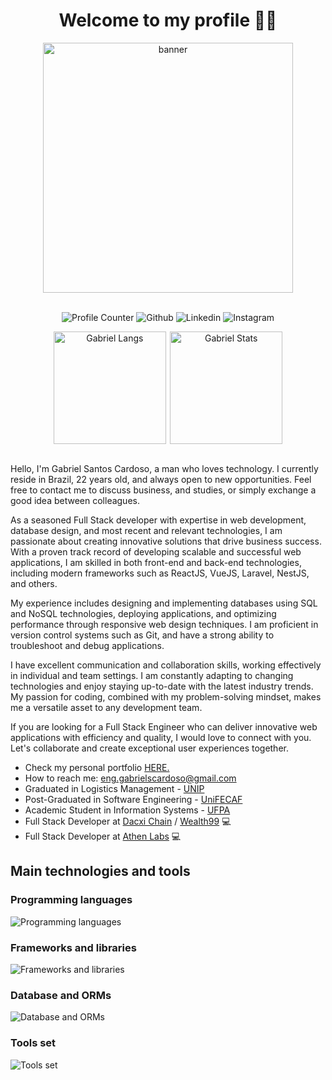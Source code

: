 <h1 align="center">Welcome to my profile 🙋‍♂️</h1>

<div align="center">
  <img src="https://raw.githubusercontent.com/MicaelliMedeiros/micaellimedeiros/master/image/computer-illustration.png" min-width="400px" max-width="400px" width="400px" align="center" alt="banner">

  <br />
  <br />

  <p align="center">
    <a href="#" style="text-decoration:none;underline:none;">
      <img 
        src="https://komarev.com/ghpvc/?username=eng-gabrielscardoso&color=blueviolet&style=for-the-badge"
        alt="Profile Counter"
        title="Profile Counter"
      >
    </a>
    <a 
      href="https://github.com/eng-gabrielscardoso"
      target="_blank"
      style="text-decoration:none;underline:none;"
    >
      <img 
        src="https://img.shields.io/badge/GitHub-100000?style=for-the-badge&logo=github&logoColor=white"
        alt="Github"
        title="Github"
      >
    </a>
    <a
      href="https://www.linkedin.com/in/eng-gabrielscardoso/"
      target="_blank"
      style="text-decoration:none;underline:none;"
    >
      <img
        src="https://img.shields.io/badge/LinkedIn-0077B5?style=for-the-badge&logo=linkedin&logoColor=white"
        alt="Linkedin"
        title="LinkedIn"
      >
    </a>
    <a
      href="https://www.instagram.com/eng.gabrielscardoso"
      target="_blank"
      style="text-decoration:none;underline:none;"
    >
      <img
        src="https://img.shields.io/badge/Instagram-E4405F?style=for-the-badge&logo=instagram&logoColor=white" 
        alt="Instagram"
        title="Instagram"
      >
    </a>
  </p>

  <div align="center" style="display:flex;gap:0.4rem;flex-wrap:wrap;justify-content:center;align-items:center">
    <img
      src="https://github-readme-stats.vercel.app/api/top-langs/?username=eng-gabrielscardoso&layout=compact&langs_count=8&theme=dracula"
      height="180em"
      title="Gabriel Langs"
    />
    <img
      src="https://github-readme-stats.vercel.app/api?username=eng-gabrielscardoso&show_icons=true&theme=dracula&include_all_commits=true&count_private=true"
      height="180em"
      title="Gabriel Stats"
    />
    <!-- <img src="https://github-readme-streak-stats.herokuapp.com?user=eng-gabrielscardoso&theme=dracula"> -->
  </div>

  <br />

  <div align="left">
    <p>
      Hello, I'm Gabriel Santos Cardoso, a man who loves technology. I currently reside in Brazil, 22 years old, and always open to new opportunities. Feel free to contact me to discuss business, and studies, or simply exchange a good idea between colleagues.
    </p>
    <p>
      As a seasoned Full Stack developer with expertise in web development, database design, and most recent and relevant technologies, I am passionate about creating innovative solutions that drive business success. With a proven track record of developing scalable and successful web applications, I am skilled in both front-end and back-end technologies, including modern frameworks such as ReactJS, VueJS, Laravel, NestJS, and others.
    </p>
    <p>
      My experience includes designing and implementing databases using SQL and NoSQL technologies, deploying applications, and optimizing performance through responsive web design techniques. I am proficient in version control systems such as Git, and have a strong ability to troubleshoot and debug applications.
    </p>
    <p>
      I have excellent communication and collaboration skills, working effectively in individual and team settings. I am constantly adapting to changing technologies and enjoy staying up-to-date with the latest industry trends. My passion for coding, combined with my problem-solving mindset, makes me a versatile asset to any development team.
    </p>
    <p>
      If you are looking for a Full Stack Engineer who can deliver innovative web applications with efficiency and quality, I would love to connect with you. Let's collaborate and create exceptional user experiences together.
    </p>
    <ul>
      <li>
        Check my personal portfolio <a href="https://eng-gabrielscardoso.github.io/" target="_blank">HERE.</a>
      </li>
      <li>
        How to reach me: <a href="mailto:eng-gabrielscardoso@gmail.com">eng.gabrielscardoso@gmail.com</a>
      </li>
      <li>
        Graduated in Logistics Management - <a href="https://inscricoes.unip.br/inscricao" target="_blank">UNIP</a>
      </li>
      <li>
        Post-Graduated in Software Engineering - <a href="https://www.unifecaf.com.br/" target="_blank">UniFECAF</a>
      </li>
      <li>
        Academic Student in Information Systems - <a href="https://www.ufpa.br/" target="_blank">UFPA</a>
      </li>
      <li>
        Full Stack Developer at <a href="https://www.dacxichain.com/" target="_blank">Dacxi Chain</a> / <a href="https://www.wealth99.com/" target="_blank">Wealth99</a> 💻
      </li>
      <li>
        Full Stack Developer at <a href="https://athenlabs.io/" target="_blank">Athen Labs</a> 💻
      </li>
    </ul>
  </div>
</div>

## Main technologies and tools

### Programming languages

<img src="https://skills.thijs.gg/icons?i=js,ts,php,java,python,r,go,elixir,solidity,bash" alt="Programming languages" />

### Frameworks and libraries

<img src="https://skills.thijs.gg/icons?i=react,next,vue,nuxt,nestjs,angular,adonis,laravel,spring,aws,gcp" alt="Frameworks and libraries" />

### Database and ORMs

<img src="https://skills.thijs.gg/icons?i=mysql,postgresql,mongodb,redis,sqlite,prisma,firebase,supabase" alt="Database and ORMs" />

### Tools set

<img src="https://skills.thijs.gg/icons?i=nodejs,vscode,docker,bash,git,linux,postman,markdown,github,gitlab,figma,githubactions" alt="Tools set" />
